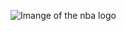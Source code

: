![Imange of the nba logo](http://a4.espncdn.com/combiner/i?img=%2Fi%2Fespn%2Fmisc_logos%2F500%2Fnba.png)
